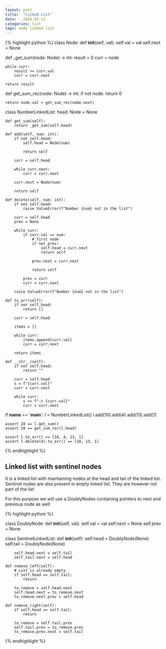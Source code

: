 ```yaml
---
layout: post
title:  "Linked List"
date:   2024-03-11
categories: list
tags: node linked list
---
```


{% highlight python %}
class Node:
    def __init__(self, val):
        self.val = val
        self.next = None


def _get_sum(node: Node) -> int:
    result = 0
    curr = node

    while curr:
        result += curr.val
        curr = curr.next

    return result


def get_sum_rec(node: Node) -> int:
    if not node:
        return 0

    return node.val + get_sum_rec(node.next)


class NumberLinkedList:
    head: Node = None

    def get_sum(self):
        return _get_sum(self.head)

    def add(self, num: int):
        if not self.head:
            self.head = Node(num)

            return self

        curr = self.head

        while curr.next:
            curr = curr.next

        curr.next = Node(num)

        return self

    def delete(self, num: int):
        if not self.head:
            raise ValueError(f"Number {num} not in the list")

        curr = self.head
        prev = None

        while curr:
            if curr.val == num:
                # first node
                if not prev:
                    self.head = curr.next
                    return self

                prev.next = curr.next

                return self

            prev = curr
            curr = curr.next

        raise ValueError(f"Number {num} not in the list")

    def to_arr(self):
        if not self.head:
            return []

        curr = self.head

        items = []

        while curr:
            items.append(curr.val)
            curr = curr.next

        return items

    def __str__(self):
        if not self.head:
            return ""

        curr = self.head
        s = f"{curr.val}"
        curr = curr.next

        while curr:
            s += f"-> {curr.val}"
            curr = curr.next

if __name__ == '__main__':
    l = NumberLinkedList()
    l.add(10).add(4).add(13).add(1)

    assert 28 == l.get_sum()
    assert 28 == get_sum_rec(l.head)

    assert l.to_arr() == [10, 4, 13, 1]
    assert l.delete(4).to_arr() == [10, 13, 1]

{% endhighlight %}

## Linked list with sentinel nodes
It is a linked list with maintaining nodes at the head and tail of the linked list. Sentinel nodes are also present in empty linked list. They are however not part of the list

For this purpose we will use a DoublyNodes containing pointers to next and previous node as well

{% highlight python %}

class DoublyNode:
    def __init__(self, val):
        self.val = val
        self.next = None
        self.prev = None


class SentinelLinkedList:
    def __init__(self):
        self.head = DoublyNode(None)
        self.tail = DoublyNode(None)

        self.head.next = self.tail
        self.tail.next = self.head

    def remove_left(self):
        # List is already empty
        if self.head == self.tail:
            return

        to_remove = self.head.next
        self.head.next = to_remove.next
        to_remove.next.prev = self.head

    def remove_right(self):
        if self.head == self.tail:
            return

        to_remove = self.tail.prev
        self.tail.prev = to_remove.prev
        to_remove.prev.next = self.tail
{% endhighlight %}
  
